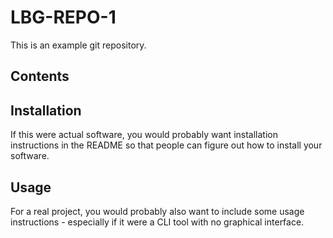# LBG-REPO-1
This is an example git repository.

## Contents

## Installation
If this were actual software, you would probably want installation instructions in the README so that people can figure out how to install your software.

## Usage
For a real project, you would probably also want to include some usage instructions - especially if it were a CLI tool with no graphical interface.